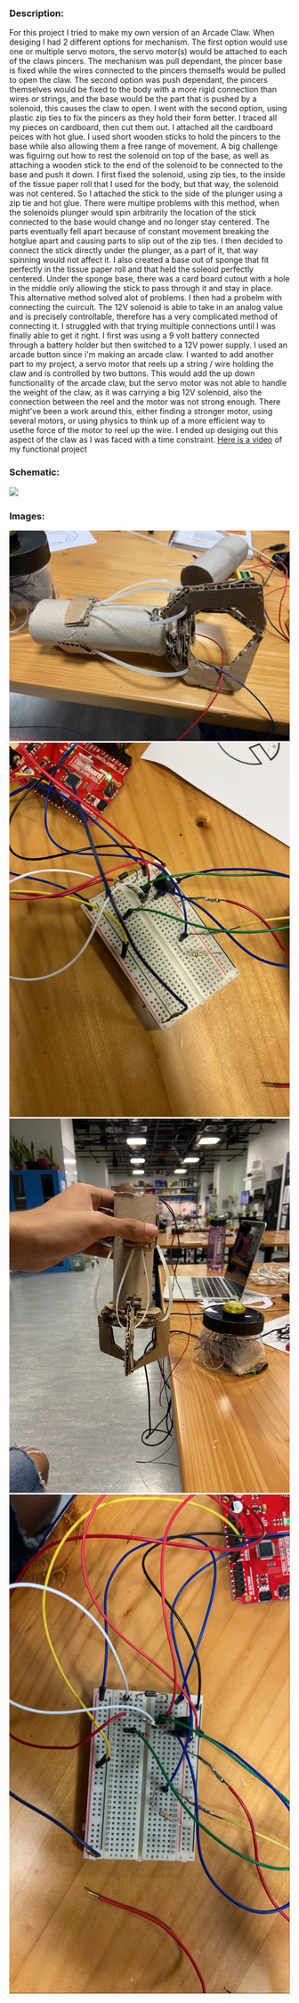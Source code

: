 ### Description:
For this project I tried to make my own version of an Arcade Claw. When desiging I had 2 different options for mechanism. The first option would use one or multiple servo motors, the servo motor(s) would be attached to each of the claws pincers. The mechanism was pull dependant, the pincer base is fixed while the wires connected to the pincers themselfs would be pulled to open the claw. The second option was push dependant, the pincers themselves would be fixed to the body with a more rigid connection than wires or strings, and the base would be the part that is pushed by a solenoid, this causes the claw to open. I went with the second option, using plastic zip ties to fix the pincers as they hold their form better. I traced all my pieces on cardboard, then cut them out. I attached all the cardboard peices with hot glue. I used short wooden sticks to hold the pincers to the base while also allowing them a free range of movement. A big challenge was figuirng out how to rest the solenoid on top of the base, as well as attaching a wooden stick to the end of the solenoid to be connected to the base and push it down. I first fixed the solenoid, using zip ties, to the inside of the tissue paper roll that I used for the body, but that way, the solenoid was not centered. So I attached the stick to the side of the plunger using a zip tie and hot glue. There were multipe problems with this method, when the solenoids plunger would spin arbitrarily the location of the stick connected to the base would change and no longer stay centered. The parts eventually fell apart because of constant movement breaking the hotglue apart and causing parts to slip out of the zip ties. I then decided to connect the stick directly under the plunger, as a part of it, that way spinning would not affect it. I also created a base out of sponge that fit perfectly in the tissue paper roll and that held the soleoid perfectly centered. Under the sponge base, there was a card board cutout with a hole in the middle only allowing the stick to pass through it and stay in place. This alternative method solved alot of problems. I then had a probelm with connecting the cuircuit. The 12V solenoid is able to take in an analog value and is precisely controllable, therefore has a very complicated method of connecting it. I struggled with that trying multiple connections until I was finally able to get it right. I first was using a 9 volt battery connected through a battery holder but then switched to a 12V power supply. I used an arcade button since i'm making an arcade claw. I wanted to add another part to my project, a servo motor that reels up a string / wire holding the claw and is controlled by two buttons. This would add the up down functionality of the arcade claw, but the servo motor was not able to handle the weight of the claw, as it was carrying a big 12V solenoid, also the connection between the reel and the motor was not strong enough. There might've been a work around this, either finding a stronger motor, using several motors, or using physics to think up of a more efficient way to usethe force of the motor to reel up the wire. I ended up desiging out this aspect of the claw as I was faced with a time constraint. [Here is a video](https://youtu.be/vIPvHhIUdww) of my functional project

### Schematic:
![](toneCircuitDiagram.png)
### Images:
![](claw1.jpg)
![](claw2.jpg)
![](claw3.jpg)
![](claw4.JPG)



